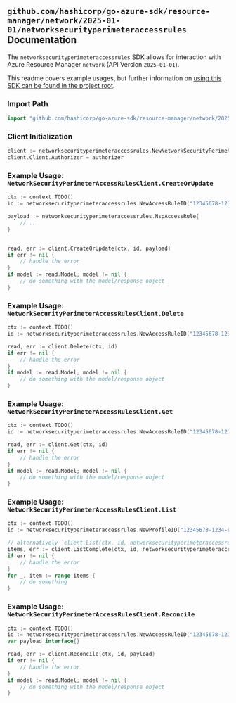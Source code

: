 
## `github.com/hashicorp/go-azure-sdk/resource-manager/network/2025-01-01/networksecurityperimeteraccessrules` Documentation

The `networksecurityperimeteraccessrules` SDK allows for interaction with Azure Resource Manager `network` (API Version `2025-01-01`).

This readme covers example usages, but further information on [using this SDK can be found in the project root](https://github.com/hashicorp/go-azure-sdk/tree/main/docs).

### Import Path

```go
import "github.com/hashicorp/go-azure-sdk/resource-manager/network/2025-01-01/networksecurityperimeteraccessrules"
```


### Client Initialization

```go
client := networksecurityperimeteraccessrules.NewNetworkSecurityPerimeterAccessRulesClientWithBaseURI("https://management.azure.com")
client.Client.Authorizer = authorizer
```


### Example Usage: `NetworkSecurityPerimeterAccessRulesClient.CreateOrUpdate`

```go
ctx := context.TODO()
id := networksecurityperimeteraccessrules.NewAccessRuleID("12345678-1234-9876-4563-123456789012", "example-resource-group", "networkSecurityPerimeterName", "profileName", "accessRuleName")

payload := networksecurityperimeteraccessrules.NspAccessRule{
	// ...
}


read, err := client.CreateOrUpdate(ctx, id, payload)
if err != nil {
	// handle the error
}
if model := read.Model; model != nil {
	// do something with the model/response object
}
```


### Example Usage: `NetworkSecurityPerimeterAccessRulesClient.Delete`

```go
ctx := context.TODO()
id := networksecurityperimeteraccessrules.NewAccessRuleID("12345678-1234-9876-4563-123456789012", "example-resource-group", "networkSecurityPerimeterName", "profileName", "accessRuleName")

read, err := client.Delete(ctx, id)
if err != nil {
	// handle the error
}
if model := read.Model; model != nil {
	// do something with the model/response object
}
```


### Example Usage: `NetworkSecurityPerimeterAccessRulesClient.Get`

```go
ctx := context.TODO()
id := networksecurityperimeteraccessrules.NewAccessRuleID("12345678-1234-9876-4563-123456789012", "example-resource-group", "networkSecurityPerimeterName", "profileName", "accessRuleName")

read, err := client.Get(ctx, id)
if err != nil {
	// handle the error
}
if model := read.Model; model != nil {
	// do something with the model/response object
}
```


### Example Usage: `NetworkSecurityPerimeterAccessRulesClient.List`

```go
ctx := context.TODO()
id := networksecurityperimeteraccessrules.NewProfileID("12345678-1234-9876-4563-123456789012", "example-resource-group", "networkSecurityPerimeterName", "profileName")

// alternatively `client.List(ctx, id, networksecurityperimeteraccessrules.DefaultListOperationOptions())` can be used to do batched pagination
items, err := client.ListComplete(ctx, id, networksecurityperimeteraccessrules.DefaultListOperationOptions())
if err != nil {
	// handle the error
}
for _, item := range items {
	// do something
}
```


### Example Usage: `NetworkSecurityPerimeterAccessRulesClient.Reconcile`

```go
ctx := context.TODO()
id := networksecurityperimeteraccessrules.NewAccessRuleID("12345678-1234-9876-4563-123456789012", "example-resource-group", "networkSecurityPerimeterName", "profileName", "accessRuleName")
var payload interface{}

read, err := client.Reconcile(ctx, id, payload)
if err != nil {
	// handle the error
}
if model := read.Model; model != nil {
	// do something with the model/response object
}
```
